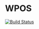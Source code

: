 # WPOS
[![Build Status](https://travis-ci.org/wilson208/WPOS.svg?branch=master)](https://travis-ci.org/wilson208/WPOS)